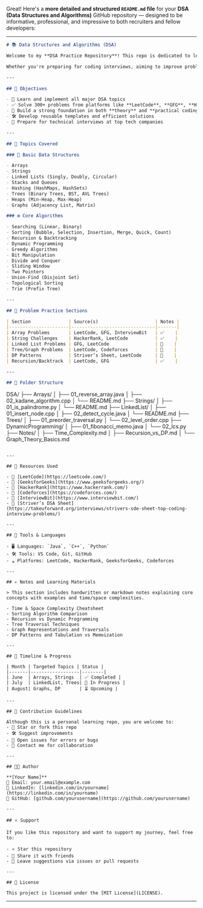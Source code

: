 Great! Here's a **more detailed and structured `README.md` file** for your **DSA (Data Structures and Algorithms)** GitHub repository — designed to be informative, professional, and impressive to both recruiters and fellow developers:

---

```markdown
# 📚 Data Structures and Algorithms (DSA)

Welcome to my **DSA Practice Repository**! This repo is dedicated to learning, implementing, and mastering the most fundamental and advanced **Data Structures and Algorithms** used in computer science and programming interviews.

Whether you're preparing for coding interviews, aiming to improve problem-solving skills, or diving into competitive programming — this repository is for you.

---

## 📌 Objectives

- 📖 Learn and implement all major DSA topics
- ✅ Solve 300+ problems from platforms like **LeetCode**, **GFG**, **HackerRank**, etc.
- 🧠 Build a strong foundation in both **theory** and **practical coding**
- 🛠 Develop reusable templates and efficient solutions
- 🚀 Prepare for technical interviews at top tech companies

---

## 🧠 Topics Covered

### 📂 Basic Data Structures

- Arrays
- Strings
- Linked Lists (Singly, Doubly, Circular)
- Stacks and Queues
- Hashing (HashMaps, HashSets)
- Trees (Binary Trees, BST, AVL Trees)
- Heaps (Min-Heap, Max-Heap)
- Graphs (Adjacency List, Matrix)

### ⚙️ Core Algorithms

- Searching (Linear, Binary)
- Sorting (Bubble, Selection, Insertion, Merge, Quick, Count)
- Recursion & Backtracking
- Dynamic Programming
- Greedy Algorithms
- Bit Manipulation
- Divide and Conquer
- Sliding Window
- Two Pointers
- Union-Find (Disjoint Set)
- Topological Sorting
- Trie (Prefix Tree)

---

## 🧪 Problem Practice Sections

| Section              | Source(s)                     | Notes |
|----------------------|-------------------------------|-------|
| Array Problems       | LeetCode, GFG, InterviewBit   | ✅    |
| String Challenges    | HackerRank, LeetCode          | ✅    |
| Linked List Problems | GFG, LeetCode                 | 🔄    |
| Tree/Graph Problems  | LeetCode, Codeforces          | 🔄    |
| DP Patterns          | Striver’s Sheet, LeetCode     | 🔄    |
| Recursion/Backtrack  | LeetCode, GFG                 | ✅    |

---

## 📁 Folder Structure

```

DSA/
├── Arrays/
│   ├── 01\_reverse\_array.java
│   ├── 02\_kadane\_algorithm.cpp
│   └── README.md
├── Strings/
│   ├── 01\_is\_palindrome.py
│   └── README.md
├── LinkedList/
│   ├── 01\_insert\_node.cpp
│   ├── 02\_detect\_cycle.java
│   └── README.md
├── Trees/
│   ├── 01\_preorder\_traversal.py
│   └── 02\_level\_order.cpp
├── DynamicProgramming/
│   ├── 01\_fibonacci\_memo.java
│   └── 02\_lcs.py
├── Notes/
│   ├── Time\_Complexity.md
│   ├── Recursion\_vs\_DP.md
│   └── Graph\_Theory\_Basics.md

```

---

## 📘 Resources Used

- 🔗 [LeetCode](https://leetcode.com/)
- 🔗 [GeeksforGeeks](https://www.geeksforgeeks.org/)
- 🔗 [HackerRank](https://www.hackerrank.com/)
- 🔗 [Codeforces](https://codeforces.com/)
- 🔗 [InterviewBit](https://www.interviewbit.com/)
- 🔗 [Striver’s DSA Sheet](https://takeuforward.org/interviews/strivers-sde-sheet-top-coding-interview-problems/)

---

## 🧰 Tools & Languages

- 🖥 Languages: `Java`, `C++`, `Python`
- 🛠 Tools: VS Code, Git, GitHub
- ☁️ Platforms: LeetCode, HackerRank, GeeksforGeeks, Codeforces

---

## ✍️ Notes and Learning Materials

> This section includes handwritten or markdown notes explaining core concepts with examples and time/space complexities.

- Time & Space Complexity Cheatsheet
- Sorting Algorithm Comparison
- Recursion vs Dynamic Programming
- Tree Traversal Techniques
- Graph Representations and Traversals
- DP Patterns and Tabulation vs Memoization

---

## 📅 Timeline & Progress

| Month | Targeted Topics | Status |
|-------|------------------|--------|
| June  | Arrays, Strings  | ✅ Completed |
| July  | LinkedList, Trees| 🔄 In Progress |
| August| Graphs, DP       | ⏳ Upcoming |

---

## 🤝 Contribution Guidelines

Although this is a personal learning repo, you are welcome to:
- 🌟 Star or fork this repo
- 🛠 Suggest improvements
- 🐞 Open issues for errors or bugs
- 📩 Contact me for collaboration

---

## 👨‍💻 Author

**[Your Name]**  
📧 Email: your.email@example.com  
🔗 LinkedIn: [linkedin.com/in/yourname](https://linkedin.com/in/yourname)  
🐙 GitHub: [github.com/yourusername](https://github.com/yourusername)

---

## ⭐ Support

If you like this repository and want to support my journey, feel free to:

- ⭐ Star this repository
- 🔄 Share it with friends
- 💬 Leave suggestions via issues or pull requests

---

## 📄 License

This project is licensed under the [MIT License](LICENSE).

```

---


